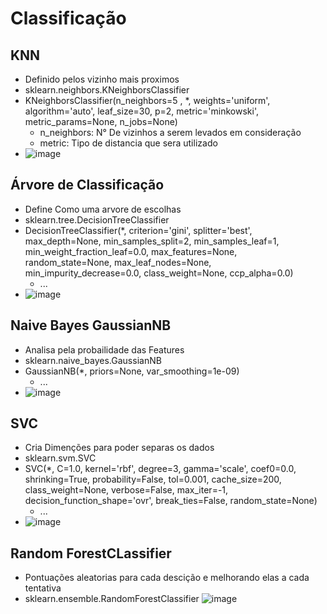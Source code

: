 # Classificação
## KNN
- Definido pelos vizinho mais proximos
- sklearn.neighbors.KNeighborsClassifier
- KNeighborsClassifier(n_neighbors=5 , *, weights='uniform', algorithm='auto', leaf_size=30, p=2, metric='minkowski', metric_params=None, n_jobs=None)
  - n_neighbors: N° De vizinhos a serem levados em consideração
  - metric: Tipo de distancia que sera utilizado
- ![image](https://webdesignemfoco.com/img/files/ckfinder/images/exemplo-de-knn-python-2.png)

## Árvore de Classificação
- Define Como uma arvore de escolhas
- sklearn.tree.DecisionTreeClassifier
- DecisionTreeClassifier(*, criterion='gini', splitter='best', max_depth=None, min_samples_split=2, min_samples_leaf=1, min_weight_fraction_leaf=0.0, max_features=None, random_state=None, max_leaf_nodes=None, min_impurity_decrease=0.0, class_weight=None, ccp_alpha=0.0)
  - ...
- ![image](https://github.com/Patrick-Setubal/Data_Science_Analytics/assets/125592481/9f26ebdd-29f8-4e06-8677-ec81f7dfa5ad)

## Naive Bayes GaussianNB
- Analisa pela probailidade das Features
- sklearn.naive_bayes.GaussianNB
- GaussianNB(*, priors=None, var_smoothing=1e-09)
  - ...
- ![image](https://github.com/Patrick-Setubal/Data_Science_Analytics/assets/125592481/41106ae0-c802-4899-8637-1b6a65036948)


## SVC
- Cria Dimenções para poder separas os dados
- sklearn.svm.SVC
- SVC(*, C=1.0, kernel='rbf', degree=3, gamma='scale', coef0=0.0, shrinking=True, probability=False, tol=0.001, cache_size=200, class_weight=None, verbose=False, max_iter=-1, decision_function_shape='ovr', break_ties=False, random_state=None)
  - ...
- ![image](https://github.com/Patrick-Setubal/Data_Science_Analytics/assets/125592481/683d13d3-e314-43c8-ab17-b48426379b1d)

## Random ForestCLassifier
- Pontuações aleatorias para cada descição e melhorando elas a cada tentativa
- sklearn.ensemble.RandomForestClassifier
![image](https://github.com/Patrick-Setubal/Data_Science_Analytics/assets/125592481/f78fd49a-0343-467d-bf79-3cb07a723c3f)

